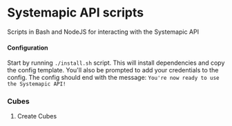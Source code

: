 # Systemapic API scripts
Scripts in Bash and NodeJS for interacting with the Systemapic API

#### Configuration
Start by running `./install.sh` script. This will install dependencies and copy the config template. You'll also be prompted to add your credentials to the config. The config should end with the message: `You're now ready to use the Systemapic API!`

### Cubes
1. Create Cubes